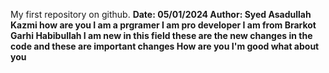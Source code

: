 My first repository on github.
<b>
Date: 05/01/2024
<b>
Author: Syed Asadullah Kazmi
how are you
I am a prgramer
I am pro developer
I am from Brarkot Garhi Habibullah
I am new in this field
these are the new changes in the code
and these are important changes
How are you
I'm good
what about you

